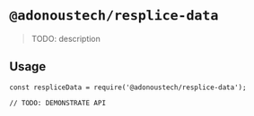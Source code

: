 # `@adonoustech/resplice-data`

> TODO: description

## Usage

```
const respliceData = require('@adonoustech/resplice-data');

// TODO: DEMONSTRATE API
```
